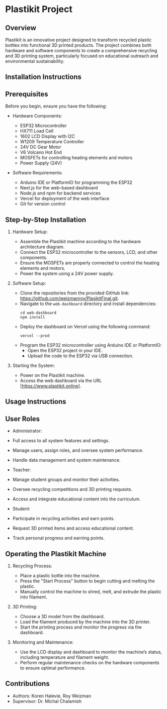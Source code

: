 Plastikit Project
=================

Overview
--------
Plastikit is an innovative project designed to transform recycled plastic bottles into functional 3D printed products. The project combines both hardware and software components to create a comprehensive recycling and 3D printing system, particularly focused on educational outreach and environmental sustainability.

Installation Instructions
--------------------------

Prerequisites
-------------
Before you begin, ensure you have the following:

- Hardware Components:
  - ESP32 Microcontroller
  - HX711 Load Cell
  - 1602 LCD Display with I2C
  - W1209 Temperature Controller
  - 24V DC Gear Motor
  - V6 Volcano Hot End
  - MOSFETs for controlling heating elements and motors
  - Power Supply (24V)

- Software Requirements:
  - Arduino IDE or PlatformIO for programming the ESP32
  - Next.js for the web-based dashboard
  - Node.js and npm for backend services
  - Vercel for deployment of the web interface
  - Git for version control

Step-by-Step Installation
--------------------------
1. Hardware Setup:
   - Assemble the Plastikit machine according to the hardware architecture diagram.
   - Connect the ESP32 microcontroller to the sensors, LCD, and other components.
   - Ensure the MOSFETs are properly connected to control the heating elements and motors.
   - Power the system using a 24V power supply.

2. Software Setup:
   - Clone the repositories from the provided GitHub link: https://github.com/weizmanroy/PlasikitFinal.git.
   - Navigate to the `web-dashboard` directory and install dependencies:
     ```
     cd web-dashboard
     npm install
     ```
   - Deploy the dashboard on Vercel using the following command:
     ```
     vercel --prod
     ```
   - Program the ESP32 microcontroller using Arduino IDE or PlatformIO:
     - Open the ESP32 project in your IDE.
     - Upload the code to the ESP32 via USB connection.

3. Starting the System:
   - Power on the Plastikit machine.
   - Access the web dashboard via the URL [https://www.plastikit.online].



Usage Instructions
------------------
User Roles
----------
- Administrator:
 - Full access to all system features and settings.
 - Manage users, assign roles, and oversee system performance.
 - Handle data management and system maintenance.

- Teacher:

 - Manage student groups and monitor their activities.
 - Oversee recycling competitions and 3D printing requests.
 - Access and integrate educational content into the curriculum.

- Student:

 - Participate in recycling activities and earn points.
 - Request 3D printed items and access educational content.
 - Track personal progress and earning points.


Operating the Plastikit Machine
-------------------------------
1. Recycling Process:
   - Place a plastic bottle into the machine.
   - Press the "Start Process" button to begin cutting and melting the plastic.
   - Manually control the machine to shred, melt, and extrude the plastic into filament.

2. 3D Printing:
   - Choose a 3D model from the dashboard.
   - Load the filament produced by the machine into the 3D printer.
   - Start the printing process and monitor the progress via the dashboard.

3. Monitoring and Maintenance:
   - Use the LCD display and dashboard to monitor the machine’s status, including temperature and filament weight.
   - Perform regular maintenance checks on the hardware components to ensure optimal performance.


Contributions
-------------
- Authors: Koren Halevie, Roy Weizman
- Supervisor: Dr. Michal Chalamish
